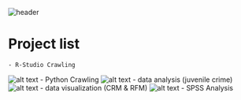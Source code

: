 ![header][def]

[def]: https://capsule-render.vercel.app/api?type=waving&color=auto&height=300&section=header&text=%20Project&fontSize=90




# Project list
    - R-Studio Crawling
![ alt text ](https://img.shields.io/badge/R_Studio-4.1.0-276DC3?style=for-the-badge&logo=R_Studio)
    - Python Crawling
![ alt text ](https://img.shields.io/badge/Python-3.11-3776AB?style=for-the-badge&logo=Python)
    - data analysis (juvenile crime)
![ alt text ](https://img.shields.io/badge/R_Studio-4.1.0-276DC3?style=for-the-badge&logo=R_Studio)
    - data visualization (CRM & RFM)
![ alt text ](https://img.shields.io/badge/Hadoop-66CCFF?style=for-the-badge&logo=Hadoop)
    - SPSS Analysis
